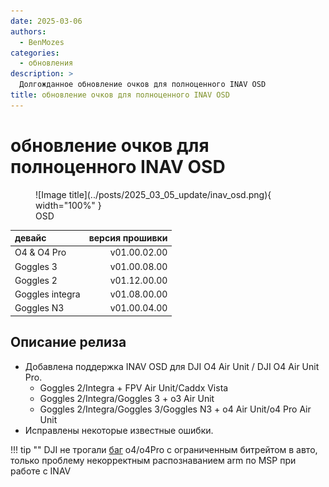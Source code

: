 ```yaml
---
date: 2025-03-06
authors:
  - BenMozes
categories:
  - обновления
description: >
  Долгожданное обновление очков для полноценного INAV OSD
title: обновление очков для полноценного INAV OSD
---
```


# обновление очков для полноценного INAV OSD

<figure markdown="span">
  ![Image title](../posts/2025_03_05_update/inav_osd.png){ width="100%" }
  <figcaption>OSD</figcaption>
</figure>

| **девайс**      | **версия прошивки** |
|:----------------|--------------------:|
| O4 & O4 Pro     | v01.00.02.00        |
| Goggles 3       | v01.00.08.00        |
| Goggles 2       | v01.12.00.00        |
| Goggles integra | v01.08.00.00        |
| Goggles N3      | v01.00.04.00        |

## Описание релиза

* Добавлена поддержка INAV OSD для DJI O4 Air Unit / DJI O4 Air Unit Pro.
    * Goggles 2/Integra + FPV Air Unit/Caddx Vista
    * Goggles 2/Integra/Goggles 3 + o3 Air Unit
    * Goggles 2/Integra/Goggles 3/Goggles N3 + o4 Air Unit/o4 Pro Air Unit
* Исправлены некоторые известные ошибки.

!!! tip ""
    DJI не трогали [баг](/knowledge_base/known_bugs/#низкий-битрейт-o4o4-pro) o4/o4Pro с ограниченным битрейтом в авто, только проблему некорректным распознаванием arm по MSP при работе с INAV

